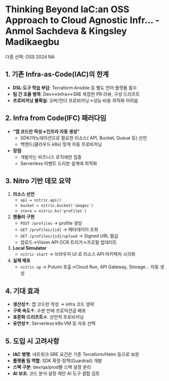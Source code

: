 # Thinking Beyond IaC:an OSS Approach to Cloud Agnostic Infr... - Anmol Sachdeva & Kingsley Madikaegbu

다중 선택: OSS 2024 NA

## 1. 기존 Infra-as-Code(IAC)의 한계

- **DSL·도구 학습 부담**: Terraform·Ansible 등 별도 언어·플랫폼 필수
- **팀 간 조율 병목**: Dev↔Infra↔SRE 복잡한 PR·리뷰, 구성 드리프트
- **프로비저닝 불확실**: 오버/언더 프로비저닝→성능·비용 최적화 어려움

## 2. Infra from Code(IFC) 패러다임

- **“앱 코드만 작성→인프라 자동 생성”**
    - SDK/어노테이션으로 필요한 리소스( API, Bucket, Queue 등) 선언
    - 백엔드(클라우드·k8s) 맞게 자동 프로비저닝
- **장점**:
    - 개발자는 비즈니스 로직에만 집중
    - Serverless·이벤트 드리븐 설계에 최적화

## 3. Nitro 기반 데모 요약

1. **리소스 선언**
    - `api = nitric.api()`
    - `bucket = nitric.bucket('images')`
    - `store = nitric.kv('profiles')`
2. **핸들러 구현**
    - `POST /profiles` → profile 생성
    - `GET /profiles/{id}` → 메타데이터 조회
    - `GET /profiles/{id}/upload` → Signed URL 발급
    - 업로드→Vision API OCR 트리거→프로필 업데이트
3. **Local Simulator**
    - `nitric start` → 브라우저 UI 로 리소스·API·아키텍처 시각화
4. **실제 배포**
    - `nitric up` → Pulumi 호출→Cloud Run, API Gateway, Storage… 자동 생성

## 4. 기대 효과

- **생산성↑**: 앱 코드만 작성 → infra 코드 생략
- **구축 속도↑**: 수분 만에 프로덕션급 배포
- **표준화·드리프트↓**: 선언적 프로비저닝
- **유연성↑**: Serverless·k8s·VM 등 자유 선택

## 5. 도입 시 고려사항

- **IAC 병행**: 네트워크·SRE 요건은 기존 Terraform/Helm 등으로 보완
- **플랫폼 팀 역할**: SDK 확장·정책(Guardrail) 개발
- **스택 구분**: dev/qa/prod별 스택 설정 분리
- **AI 보조**: 코드 분석·설정 제안 AI 도구 결합 검토